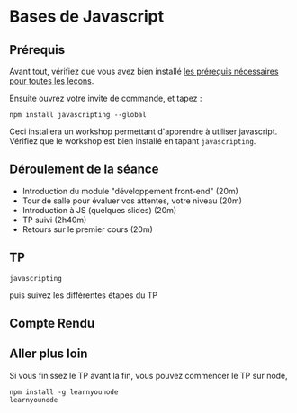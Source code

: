 # Bases de Javascript

## Prérequis

Avant tout, vérifiez que vous avez bien installé [les prérequis nécessaires pour toutes les
leçons](../readme.md#prerequis).

Ensuite ouvrez votre invite de commande, et tapez :

    npm install javascripting --global

Ceci installera un workshop permettant d'apprendre à utiliser javascript.
Vérifiez que le workshop est bien installé en tapant `javascripting`.

## Déroulement de la séance

 * Introduction du module "développement front-end" (20m)
 * Tour de salle pour évaluer vos attentes, votre niveau (20m)
 * Introduction à JS (quelques slides) (20m)
 * TP suivi (2h40m)
 * Retours sur le premier cours (20m)

## TP

    javascripting

puis suivez les différentes étapes du TP

## Compte Rendu



## Aller plus loin

Si vous finissez le TP avant la fin, vous pouvez commencer le TP sur node,

    npm install -g learnyounode
    learnyounode

